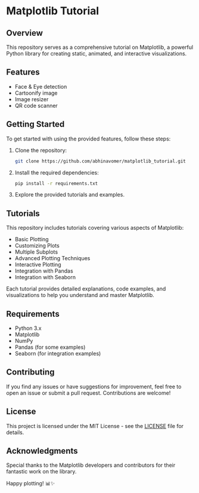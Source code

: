 # Matplotlib Tutorial

## Overview

This repository serves as a comprehensive tutorial on Matplotlib, a powerful Python library for creating static, animated, and interactive visualizations.

## Features

- Face & Eye detection
- Cartoonify image
- Image resizer
- QR code scanner

## Getting Started

To get started with using the provided features, follow these steps:

1. Clone the repository:
    ```bash
    git clone https://github.com/abhinavomer/matplotlib_tutorial.git
    ```

2. Install the required dependencies:
    ```bash
    pip install -r requirements.txt
    ```

3. Explore the provided tutorials and examples.

## Tutorials

This repository includes tutorials covering various aspects of Matplotlib:

- Basic Plotting
- Customizing Plots
- Multiple Subplots
- Advanced Plotting Techniques
- Interactive Plotting
- Integration with Pandas
- Integration with Seaborn

Each tutorial provides detailed explanations, code examples, and visualizations to help you understand and master Matplotlib.

## Requirements

- Python 3.x
- Matplotlib
- NumPy
- Pandas (for some examples)
- Seaborn (for integration examples)

## Contributing

If you find any issues or have suggestions for improvement, feel free to open an issue or submit a pull request. Contributions are welcome!

## License

This project is licensed under the MIT License - see the [LICENSE](LICENSE) file for details.

## Acknowledgments

Special thanks to the Matplotlib developers and contributors for their fantastic work on the library.

Happy plotting! 📊✨
